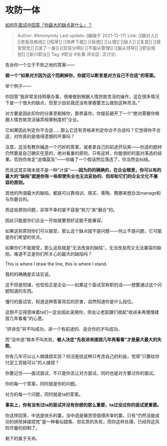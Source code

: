 # 攻防一体
[如何在面试中回答「你最大的缺点是什么」？](https://www.zhihu.com/question/20887129/answer/2274353390)

> Author: #Anonymity
> Last update: [编辑于 2021-12-17]
> Link: [[跟对人]] [[老板及格线]] [[稻草]] [[培养下属]] [[母港]] [[认错]] [[敌人]] [[复盘]] [[居安思危]] [[泼了一身]] [[奖惩分明]] [[不服从管理]] [[服从领导]] [[职业规划]] [[新兴职业]]
> Tag: #职业 #处事
> 评论区:
> 泛讨论:

告诉你一个立于不败之地的答案——

**做一个“如果对方因为这个而刷掉你，你就可以断言是对方自己不合适”的答案。**

举个例子——

你回答“我非常坚持照章办事，很难做到根据人情世故灵活的操作，这在很多情况下是一个很大的缺点，但至少目前我还没有掌握要怎么做到这种灵活。”

对方要是因此扣你的分甚至刷掉你，那恭喜你，你提前避开了一个“绝对需要你根据人情世故灵活操弄规章制度的”企业。

它如果因此判定你不合适……那么它还有资格来判定你合不合适吗？它觉得你不合适，对你真的是值得遗憾的坏事吗？

注意，这没有教你编造一个巧妙的答案，或者拿自己的前途开玩笑——你选的题材仍然要是自己确实在意的、绝对看重的原则。只有这样，你能很好的面对落选的结果。否则你肯定“追悔莫及”——你编了一个假话然后落选了，你当然会纠结。

而且这其实根本就不是一种“计谋”——**因为的的确确的，在企业眼里，你可以有的最大的“缺陷”就是你有一些即使失业也无法妥协的、但却和它们的企业文化不兼容的原则。**

其他的所谓最大的缺陷，都是可以靠培训、赎买、熏陶、腾挪来想办法manage和与你磨合的。

而这些原则问题，非常不幸的是不容我“努力”来“磨合”的。

因此只能是你们企业一开始就要想好这能不能兼容。

如果这些原则你们可以接受，那么这个缺点就不是问题——何止不是问题，它可能是你们希望的优点。

如果你们不能接受，那么这些就是“无法改良的缺陷”。无法改良而又无法兼容的缺陷，难道不正是你们所关心的最大的缺陷吗？

This is where I draw the line, this is where I stand.

我的的确确是实话实说。

这不但是阳谋，也恰恰正是企业——如果这个面试官称职的话——想要通过这个问题知道的东西。

懂行的面试官，知道这种答案背后的厉害，自然知道你是什么段位。

这倒不见得意味着ta们一定会因此录用你，但会让老狐狸们收起“收进来再慢慢揉捏几年看看”的心思。

“挤进去”并不叫成功，进一个有前途的、适合你的才叫成功。

而“没中选”根本不叫失败，**被人决定“先收进来揉捏几年再看看”才是最大最大的失败**。

你有几年可以让人做揉捏实验？何况是给这种只考虑自己的利益，觉得“只要给你付足工资就可以”的人揉捏？

你要记住——面试面试，不只是你去让对方面试，同时也是对方要过你的面试。

你的每一个答案，同时就是你的问题。

对方的每一个问题，同时就是ta的答案。

**事实上，你有没有过ta的面试并没有你想的那么重要，ta过没过你的面试更重要。**

你这样回答，中选是快乐的赢，没中选是痛苦但值得庆幸的赢，只有“仍然没能成功的排除掉揉捏党”是一种看似甜美、但实质的失败，而你这样处理，已经将这风险尽量的抑制了。

剩下的属于天命。
